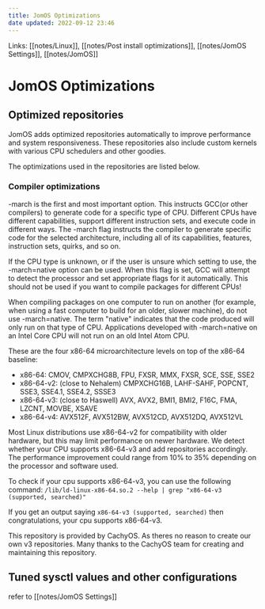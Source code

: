 ```yaml
---
title: JomOS Optimizations
date updated: 2022-09-12 23:46
---
```


Links: [[notes/Linux]], [[notes/Post install optimizations]], [[notes/JomOS Settings]], [[notes/JomOS]]

# JomOS Optimizations

## Optimized repositories

JomOS adds optimized repositories automatically to improve performance and system responsiveness. These repositories also include custom kernels with various CPU schedulers and other goodies.

The optimizations used in the repositories are listed below.

### Compiler optimizations

-march is the first and most important option. This instructs GCC(or other compilers) to generate code for a specific type of CPU. Different CPUs have different capabilities, support different instruction sets, and execute code in different ways. The -march flag instructs the compiler to generate specific code for the selected architecture, including all of its capabilities, features, instruction sets, quirks, and so on.

If the CPU type is unknown, or if the user is unsure which setting to use, the -march=native option can be used. When this flag is set, GCC will attempt to detect the processor and set appropriate flags for it automatically. This should not be used if you want to compile packages for different CPUs!

When compiling packages on one computer to run on another (for example, when using a fast computer to build for an older, slower machine), do not use -march=native. The term "native" indicates that the code produced will only run on that type of CPU. Applications developed with -march=native on an Intel Core CPU will not run on an old Intel Atom CPU.

These are the four x86-64 microarchitecture levels on top of the x86-64 baseline:

- x86-64: CMOV, CMPXCHG8B, FPU, FXSR, MMX, FXSR, SCE, SSE, SSE2
- x86-64-v2: (close to Nehalem) CMPXCHG16B, LAHF-SAHF, POPCNT, SSE3, SSE4.1, SSE4.2, SSSE3
- x86-64-v3: (close to Haswell) AVX, AVX2, BMI1, BMI2, F16C, FMA, LZCNT, MOVBE, XSAVE
- x86-64-v4: AVX512F, AVX512BW, AVX512CD, AVX512DQ, AVX512VL

Most Linux distributions use x86-64-v2 for compatibility with older hardware, but this may limit performance on newer hardware. We detect whether your CPU supports x86-64-v3 and add repositories accordingly. The performance improvement could range from 10% to 35% depending on the processor and software used.

To check if your cpu supports x86-64-v3, you can use the following command:
`/lib/ld-linux-x86-64.so.2 --help | grep "x86-64-v3 (supported, searched)"`

If you get an output saying `x86-64-v3 (supported, searched)` then congratulations, your cpu supports x86-64-v3.

This repository is provided by CachyOS. As theres no reason to create our own v3 repositories. Many thanks to the CachyOS team for creating and maintaining this repository.

## Tuned sysctl values and other configurations

refer to [[notes/JomOS Settings]]
